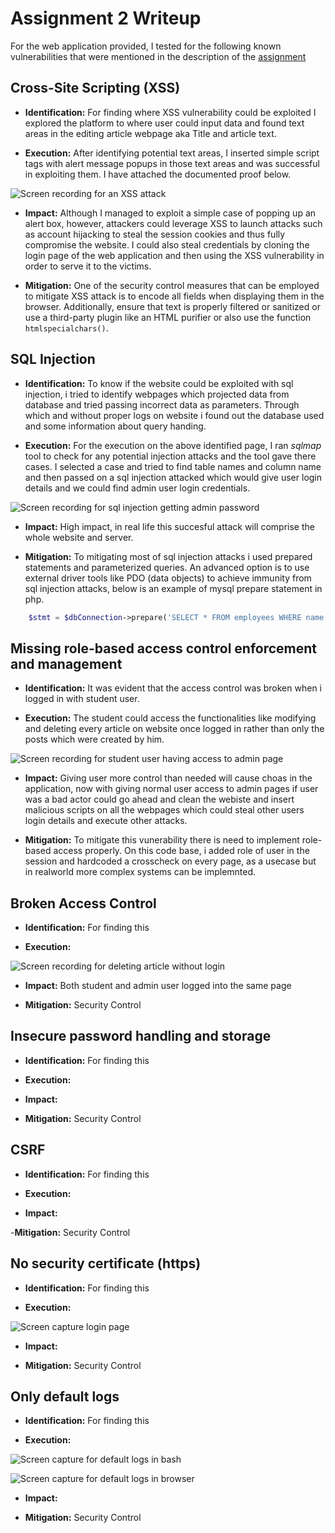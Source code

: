 # Assignment 2 Writeup

For the web application provided, I tested for the following known vulnerabilities that were mentioned in the description of the [assignment](PROG38263-Assignment2-Winter2020.pdf)

## Cross-Site Scripting (XSS)

- **Identification:** For finding where XSS vulnerability could be exploited I explored the platform to where user could input data and found text areas in the editing article webpage aka Title and article text.

- **Execution:** After identifying potential text areas, I inserted simple script tags with alert message popups in those text areas and was successful in exploiting them. I have attached the documented proof below.

![Screen recording for an XSS attack](images/basicxssalertattack.gif)

- **Impact:** Although I managed to exploit a simple case of popping up an alert box, however, attackers could leverage XSS to launch attacks such as account hijacking to steal the session cookies and thus fully compromise the website. I could also steal credentials by cloning the login page of the web application and then using the XSS vulnerability in order to serve it to the victims.

- **Mitigation:** One of the security control measures that can be employed to mitigate XSS attack is to encode all fields when displaying them in the browser. Additionally, ensure that text is properly filtered or sanitized or use a third-party plugin like an HTML purifier or also use the function `htmlspecialchars()`.

## SQL Injection

- **Identification:** To know if the website could be exploited with sql injection, i tried to identify webpages which projected data from database and tried passing incorrect data as parameters. Through which and without proper logs on website i found out the database used and some information about query handing.

- **Execution:** For the execution on the above identified page, I ran _sqlmap_ tool to check for any potential injection attacks and the tool gave there cases. I selected a case and tried to find table names and column name and then passed on a sql injection attacked which would give user login details and we could find admin user login credentials.

![Screen recording for sql injection getting admin password](images/sqlinjectionpasswordattack.gif)

- **Impact:** High impact, in real life this succesful attack will comprise the whole website and server.

- **Mitigation:** To mitigating most of sql injection attacks i used prepared statements and parameterized queries. An advanced option is to use external driver tools like PDO (data objects) to achieve immunity from sql injection attacks, below is an example of mysql prepare statement in php.

```php
    $stmt = $dbConnection->prepare('SELECT * FROM employees WHERE name = ?');Security Control
```

## Missing role-based access control enforcement and management

- **Identification:** It was evident that the access control was broken when i logged in with student user.

- **Execution:** The student could access the functionalities like modifying and deleting every article on website once logged in rather than only the posts which were created by him.

![Screen recording for student user having access to admin page](images/accessrolesissue.gif)

- **Impact:** Giving user more control than needed will cause choas in the application, now with giving normal user access to admin pages if user was a bad actor could go ahead and clean the webiste and insert malicious scripts on all the webpages which could steal other users login details and execute other attacks.

- **Mitigation:** To mitigate this vunerability there is need to implement role-based access properly. On this code base, i added role of user in the session and hardcoded a crosscheck on every page, as a usecase but in realworld more complex systems can be implemnted.

## Broken Access Control

- **Identification:** For finding this

- **Execution:**

![Screen recording for deleting article without login](images/deletearticlewithoutlogin.gif)

- **Impact:** Both student and admin user logged into the same page

- **Mitigation:** Security Control

## Insecure password handling and storage

- **Identification:** For finding this

- **Execution:**

- **Impact:**

- **Mitigation:** Security Control

## CSRF

- **Identification:** For finding this

- **Execution:**

- **Impact:**

-**Mitigation:** Security Control

## No security certificate (https)

- **Identification:** For finding this

- **Execution:**

![Screen capture login page](images/httplogin.png)

- **Impact:**

- **Mitigation:** Security Control

## Only default logs

- **Identification:** For finding this

- **Execution:**

![Screen capture for default logs in bash](images/logscmdngnix1.png)

![Screen capture for default logs in browser](images/logscmdngnix2.png)

- **Impact:**

- **Mitigation:** Security Control
